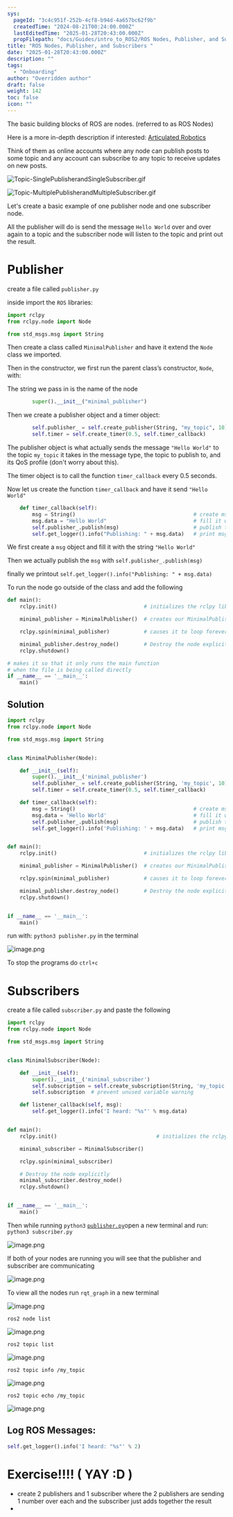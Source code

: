 ```yaml
---
sys:
  pageId: "3c4c951f-252b-4cf8-b94d-4a657bc62f9b"
  createdTime: "2024-08-21T00:24:00.000Z"
  lastEditedTime: "2025-01-28T20:43:00.000Z"
  propFilepath: "docs/Guides/intro_to_ROS2/ROS Nodes, Publisher, and Subscribers .md"
title: "ROS Nodes, Publisher, and Subscribers "
date: "2025-01-28T20:43:00.000Z"
description: ""
tags:
  - "Onboarding"
author: "Overridden author"
draft: false
weight: 142
toc: false
icon: ""
---
```


The basic building blocks of ROS are nodes. (referred to as ROS Nodes)

Here is a more in-depth description if interested: [Articulated Robotics](https://articulatedrobotics.xyz/tutorials/ready-for-ros/ros-overview#2-nodes)

Think of them as online accounts where any node can publish posts to some topic and any account can subscribe to any topic to receive updates on new posts.

![Topic-SinglePublisherandSingleSubscriber.gif](https://docs.ros.org/en/humble/_images/Topic-SinglePublisherandSingleSubscriber.gif)

![Topic-MultiplePublisherandMultipleSubscriber.gif](https://docs.ros.org/en/humble/_images/Topic-MultiplePublisherandMultipleSubscriber.gif)

Let's create a basic example of one publisher node and one subscriber node.

All the publisher will do is send the message `Hello World` over and over again to a topic and the subscriber node will listen to the topic and print out the result.

# Publisher

create a file called `publisher.py` 

inside import the `ROS` libraries:

```python
import rclpy
from rclpy.node import Node

from std_msgs.msg import String
```

Then create a class called `MinimalPublisher` and have it extend the `Node` class we imported.

Then in the constructor, we first run the parent class’s constructor, `Node`, with:

The string we pass in is the name of the node

```python
        super().__init__("minimal_publisher")
```

Then we create a publisher object and a timer object:

```python
        self.publisher_ = self.create_publisher(String, "my_topic", 10)
        self.timer = self.create_timer(0.5, self.timer_callback)
```

The publisher object is what actually sends the message `"Hello World"` to the topic `my_topic` it takes in the message type, the topic to publish to, and its QoS profile (don't worry about this).

The timer object is to call the function `timer_callback` every 0.5 seconds.

Now let us create the function `timer_callback` and have it send `"Hello World"`

```python
    def timer_callback(self):
        msg = String()                                      # create msg object
        msg.data = "Hello World"                            # fill it with data
        self.publisher_.publish(msg)                        # publish the message
        self.get_logger().info("Publishing: " + msg.data)   # print msg
```

We first create a `msg` object and fill it with the string `"Hello World"`

Then we actually publish the `msg` with `self.publisher_.publish(msg)`

finally we printout `self.get_logger().info("Publishing: " + msg.data)`

To run the node go outside of the class and add the following

```python
def main():
    rclpy.init()                            # initializes the rclpy library

    minimal_publisher = MinimalPublisher()  # creates our MinimalPublisher object

    rclpy.spin(minimal_publisher)           # causes it to loop forever

    minimal_publisher.destroy_node()        # Destroy the node explicitly
    rclpy.shutdown()

# makes it so that it only runs the main function
# when the file is being called directly
if __name__ == '__main__': 
    main()
```

## Solution

```python
import rclpy
from rclpy.node import Node

from std_msgs.msg import String


class MinimalPublisher(Node):

    def __init__(self):
        super().__init__('minimal_publisher')
        self.publisher_ = self.create_publisher(String, 'my_topic', 10)
        self.timer = self.create_timer(0.5, self.timer_callback)

    def timer_callback(self):
        msg = String()                                      # create msg object
        msg.data = 'Hello World'                            # fill it with data
        self.publisher_.publish(msg)                        # publish the message
        self.get_logger().info('Publishing: ' + msg.data)   # print msg


def main():
    rclpy.init()                            # initializes the rclpy library

    minimal_publisher = MinimalPublisher()  # creates our MinimalPublisher object

    rclpy.spin(minimal_publisher)           # causes it to loop forever

    minimal_publisher.destroy_node()        # Destroy the node explicitly
    rclpy.shutdown()


if __name__ == '__main__':
    main()
```

run with: `python3 publisher.py` in the terminal

![image.png](https://prod-files-secure.s3.us-west-2.amazonaws.com/d518164a-d88e-44d1-a4ee-3adb3bd8bce0/9214accb-ad5b-44f1-a31c-b3167c59138b/image.png?X-Amz-Algorithm=AWS4-HMAC-SHA256&X-Amz-Content-Sha256=UNSIGNED-PAYLOAD&X-Amz-Credential=ASIAZI2LB4662ECGVIET%2F20250504%2Fus-west-2%2Fs3%2Faws4_request&X-Amz-Date=20250504T150732Z&X-Amz-Expires=3600&X-Amz-Security-Token=IQoJb3JpZ2luX2VjEGwaCXVzLXdlc3QtMiJHMEUCIFAD9i%2Fka%2FTqB70Gapfki%2BM1GV2GgcfFc5SaRRcwVf%2BOAiEAiYhYVB8%2FCTqd0%2BwnPrHJHqWQixVQPTjCBY6Nqrk6SKgq%2FwMIFRAAGgw2Mzc0MjMxODM4MDUiDA%2BlbyafBVqG69rS%2FircA4ryzJsNPvEVC5Nh1OhKdhg48Sl%2BBKFAPGriPllKVRfumU%2BImQuX9upsn2%2FjHXSEu%2B7S%2FUWZHeX9EvmMlHGtSVs87VeQhKl4M9FXHWD%2FKUx7bH5qbcFvKmDbC8qYT1HDNbjUh35g%2FZAZtFTj50f5KEuiUSS90%2FMxLuPWT017V8tQwjaY2O7CJjugQNEsSBD%2FGxTnbJc%2BqnHnwlzS9%2F6e9gl1d5JzYqQPefJBnb7uHsq3iJfsN2a87iIElA%2BXbA8dUl7gwLA8%2FVuGkobGissfsmGtkVuN8lSn3pfpOrod3yTSwQ52a0FFt1CVmow8CtVoQkn3Cx8ZWTqNqD1K%2FRuG%2FP9idI9CUZGIn2Uih7kSKgoidzu287B58ulv9mxIRpAKTxAaFDelS3O8%2BPg1BxjP68bArIcHDdPpz7ecOrSbakCcxFHjC%2BfiLTlIn4Q4W7tjxRpjIfU%2BVqRNGhoJ3iUwH7KwGvl83KcbVFjCleG%2FVcGtVH%2Bv2f1qxUXZ2JDrBcI3DC4oqMtDFuJY8uBhaD8dX0M%2F6%2FJOEvbmkrmTEGEiqKR7H5xX6Tycgaox1qUUc%2Ft1xz4agA4162c5R4KSOsY6tDsSMjPULp%2FixCqFmIJ2vIVX5O%2Fo7ii4swo4kYSJMIWh3cAGOqUBoEzDxAnNsUP%2Fj6PNmuFGR4BdWaEerVN3uJ5nG5JoNDlbSB7DC2V6GCxfv4%2BG9ZwNHI%2FYlXEP72yLUCebF%2B4omRLKwfD1OfEMEnJ7t%2Fp5F%2FQ68yWe%2BAk%2FPNSn2LL9OEvP1mZEWEiz9BjJB8Gx0K7Ly%2BXh2h83T1INlY2HU1zcDfO1TQXV2vkuv7NTTx55bqIjYiGv%2FENlPr73WqVCdEstXsWCImNi&X-Amz-Signature=d6fc8624447f80ee50dc7f7837a88d52ad7271a87072c77749a2fd88d0a4575f&X-Amz-SignedHeaders=host&x-id=GetObject)

To stop the programs do `ctrl+c`

# Subscribers

create a file called `subscriber.py` and paste the following

```python
import rclpy
from rclpy.node import Node

from std_msgs.msg import String


class MinimalSubscriber(Node):

    def __init__(self):
        super().__init__('minimal_subscriber')
        self.subscription = self.create_subscription(String, 'my_topic', self.listener_callback, 10)
        self.subscription  # prevent unused variable warning

    def listener_callback(self, msg):
        self.get_logger().info('I heard: "%s"' % msg.data)


def main():
    rclpy.init()                                # initializes the rclpy library

    minimal_subscriber = MinimalSubscriber()

    rclpy.spin(minimal_subscriber)

    # Destroy the node explicitly
    minimal_subscriber.destroy_node()
    rclpy.shutdown()


if __name__ == '__main__':
    main()
```

Then while running `python3` [`publisher.py`](http://publisher.py/)open a new terminal and run: `python3 subscriber.py` 

![image.png](https://prod-files-secure.s3.us-west-2.amazonaws.com/d518164a-d88e-44d1-a4ee-3adb3bd8bce0/611fccf2-c738-4dbd-94e9-98f209092866/image.png?X-Amz-Algorithm=AWS4-HMAC-SHA256&X-Amz-Content-Sha256=UNSIGNED-PAYLOAD&X-Amz-Credential=ASIAZI2LB4662ECGVIET%2F20250504%2Fus-west-2%2Fs3%2Faws4_request&X-Amz-Date=20250504T150732Z&X-Amz-Expires=3600&X-Amz-Security-Token=IQoJb3JpZ2luX2VjEGwaCXVzLXdlc3QtMiJHMEUCIFAD9i%2Fka%2FTqB70Gapfki%2BM1GV2GgcfFc5SaRRcwVf%2BOAiEAiYhYVB8%2FCTqd0%2BwnPrHJHqWQixVQPTjCBY6Nqrk6SKgq%2FwMIFRAAGgw2Mzc0MjMxODM4MDUiDA%2BlbyafBVqG69rS%2FircA4ryzJsNPvEVC5Nh1OhKdhg48Sl%2BBKFAPGriPllKVRfumU%2BImQuX9upsn2%2FjHXSEu%2B7S%2FUWZHeX9EvmMlHGtSVs87VeQhKl4M9FXHWD%2FKUx7bH5qbcFvKmDbC8qYT1HDNbjUh35g%2FZAZtFTj50f5KEuiUSS90%2FMxLuPWT017V8tQwjaY2O7CJjugQNEsSBD%2FGxTnbJc%2BqnHnwlzS9%2F6e9gl1d5JzYqQPefJBnb7uHsq3iJfsN2a87iIElA%2BXbA8dUl7gwLA8%2FVuGkobGissfsmGtkVuN8lSn3pfpOrod3yTSwQ52a0FFt1CVmow8CtVoQkn3Cx8ZWTqNqD1K%2FRuG%2FP9idI9CUZGIn2Uih7kSKgoidzu287B58ulv9mxIRpAKTxAaFDelS3O8%2BPg1BxjP68bArIcHDdPpz7ecOrSbakCcxFHjC%2BfiLTlIn4Q4W7tjxRpjIfU%2BVqRNGhoJ3iUwH7KwGvl83KcbVFjCleG%2FVcGtVH%2Bv2f1qxUXZ2JDrBcI3DC4oqMtDFuJY8uBhaD8dX0M%2F6%2FJOEvbmkrmTEGEiqKR7H5xX6Tycgaox1qUUc%2Ft1xz4agA4162c5R4KSOsY6tDsSMjPULp%2FixCqFmIJ2vIVX5O%2Fo7ii4swo4kYSJMIWh3cAGOqUBoEzDxAnNsUP%2Fj6PNmuFGR4BdWaEerVN3uJ5nG5JoNDlbSB7DC2V6GCxfv4%2BG9ZwNHI%2FYlXEP72yLUCebF%2B4omRLKwfD1OfEMEnJ7t%2Fp5F%2FQ68yWe%2BAk%2FPNSn2LL9OEvP1mZEWEiz9BjJB8Gx0K7Ly%2BXh2h83T1INlY2HU1zcDfO1TQXV2vkuv7NTTx55bqIjYiGv%2FENlPr73WqVCdEstXsWCImNi&X-Amz-Signature=7ba3954766ab020909bb9a22d97558ad498c9f3990728ab382d84f74288959da&X-Amz-SignedHeaders=host&x-id=GetObject)

If both of your nodes are running you will see that the publisher and subscriber are communicating

![image.png](https://prod-files-secure.s3.us-west-2.amazonaws.com/d518164a-d88e-44d1-a4ee-3adb3bd8bce0/eea428b5-1cf0-43bb-a30b-81cbaf6c5c78/image.png?X-Amz-Algorithm=AWS4-HMAC-SHA256&X-Amz-Content-Sha256=UNSIGNED-PAYLOAD&X-Amz-Credential=ASIAZI2LB4662ECGVIET%2F20250504%2Fus-west-2%2Fs3%2Faws4_request&X-Amz-Date=20250504T150732Z&X-Amz-Expires=3600&X-Amz-Security-Token=IQoJb3JpZ2luX2VjEGwaCXVzLXdlc3QtMiJHMEUCIFAD9i%2Fka%2FTqB70Gapfki%2BM1GV2GgcfFc5SaRRcwVf%2BOAiEAiYhYVB8%2FCTqd0%2BwnPrHJHqWQixVQPTjCBY6Nqrk6SKgq%2FwMIFRAAGgw2Mzc0MjMxODM4MDUiDA%2BlbyafBVqG69rS%2FircA4ryzJsNPvEVC5Nh1OhKdhg48Sl%2BBKFAPGriPllKVRfumU%2BImQuX9upsn2%2FjHXSEu%2B7S%2FUWZHeX9EvmMlHGtSVs87VeQhKl4M9FXHWD%2FKUx7bH5qbcFvKmDbC8qYT1HDNbjUh35g%2FZAZtFTj50f5KEuiUSS90%2FMxLuPWT017V8tQwjaY2O7CJjugQNEsSBD%2FGxTnbJc%2BqnHnwlzS9%2F6e9gl1d5JzYqQPefJBnb7uHsq3iJfsN2a87iIElA%2BXbA8dUl7gwLA8%2FVuGkobGissfsmGtkVuN8lSn3pfpOrod3yTSwQ52a0FFt1CVmow8CtVoQkn3Cx8ZWTqNqD1K%2FRuG%2FP9idI9CUZGIn2Uih7kSKgoidzu287B58ulv9mxIRpAKTxAaFDelS3O8%2BPg1BxjP68bArIcHDdPpz7ecOrSbakCcxFHjC%2BfiLTlIn4Q4W7tjxRpjIfU%2BVqRNGhoJ3iUwH7KwGvl83KcbVFjCleG%2FVcGtVH%2Bv2f1qxUXZ2JDrBcI3DC4oqMtDFuJY8uBhaD8dX0M%2F6%2FJOEvbmkrmTEGEiqKR7H5xX6Tycgaox1qUUc%2Ft1xz4agA4162c5R4KSOsY6tDsSMjPULp%2FixCqFmIJ2vIVX5O%2Fo7ii4swo4kYSJMIWh3cAGOqUBoEzDxAnNsUP%2Fj6PNmuFGR4BdWaEerVN3uJ5nG5JoNDlbSB7DC2V6GCxfv4%2BG9ZwNHI%2FYlXEP72yLUCebF%2B4omRLKwfD1OfEMEnJ7t%2Fp5F%2FQ68yWe%2BAk%2FPNSn2LL9OEvP1mZEWEiz9BjJB8Gx0K7Ly%2BXh2h83T1INlY2HU1zcDfO1TQXV2vkuv7NTTx55bqIjYiGv%2FENlPr73WqVCdEstXsWCImNi&X-Amz-Signature=4d236a901241f70e65ddeb85698693591c1295e5d2e23e143a2f734a3337010c&X-Amz-SignedHeaders=host&x-id=GetObject)

To view all the nodes run `rqt_graph` in a new terminal

![image.png](https://prod-files-secure.s3.us-west-2.amazonaws.com/d518164a-d88e-44d1-a4ee-3adb3bd8bce0/1d98e964-4318-4d62-b5c4-8c8f78368598/image.png?X-Amz-Algorithm=AWS4-HMAC-SHA256&X-Amz-Content-Sha256=UNSIGNED-PAYLOAD&X-Amz-Credential=ASIAZI2LB4662ECGVIET%2F20250504%2Fus-west-2%2Fs3%2Faws4_request&X-Amz-Date=20250504T150732Z&X-Amz-Expires=3600&X-Amz-Security-Token=IQoJb3JpZ2luX2VjEGwaCXVzLXdlc3QtMiJHMEUCIFAD9i%2Fka%2FTqB70Gapfki%2BM1GV2GgcfFc5SaRRcwVf%2BOAiEAiYhYVB8%2FCTqd0%2BwnPrHJHqWQixVQPTjCBY6Nqrk6SKgq%2FwMIFRAAGgw2Mzc0MjMxODM4MDUiDA%2BlbyafBVqG69rS%2FircA4ryzJsNPvEVC5Nh1OhKdhg48Sl%2BBKFAPGriPllKVRfumU%2BImQuX9upsn2%2FjHXSEu%2B7S%2FUWZHeX9EvmMlHGtSVs87VeQhKl4M9FXHWD%2FKUx7bH5qbcFvKmDbC8qYT1HDNbjUh35g%2FZAZtFTj50f5KEuiUSS90%2FMxLuPWT017V8tQwjaY2O7CJjugQNEsSBD%2FGxTnbJc%2BqnHnwlzS9%2F6e9gl1d5JzYqQPefJBnb7uHsq3iJfsN2a87iIElA%2BXbA8dUl7gwLA8%2FVuGkobGissfsmGtkVuN8lSn3pfpOrod3yTSwQ52a0FFt1CVmow8CtVoQkn3Cx8ZWTqNqD1K%2FRuG%2FP9idI9CUZGIn2Uih7kSKgoidzu287B58ulv9mxIRpAKTxAaFDelS3O8%2BPg1BxjP68bArIcHDdPpz7ecOrSbakCcxFHjC%2BfiLTlIn4Q4W7tjxRpjIfU%2BVqRNGhoJ3iUwH7KwGvl83KcbVFjCleG%2FVcGtVH%2Bv2f1qxUXZ2JDrBcI3DC4oqMtDFuJY8uBhaD8dX0M%2F6%2FJOEvbmkrmTEGEiqKR7H5xX6Tycgaox1qUUc%2Ft1xz4agA4162c5R4KSOsY6tDsSMjPULp%2FixCqFmIJ2vIVX5O%2Fo7ii4swo4kYSJMIWh3cAGOqUBoEzDxAnNsUP%2Fj6PNmuFGR4BdWaEerVN3uJ5nG5JoNDlbSB7DC2V6GCxfv4%2BG9ZwNHI%2FYlXEP72yLUCebF%2B4omRLKwfD1OfEMEnJ7t%2Fp5F%2FQ68yWe%2BAk%2FPNSn2LL9OEvP1mZEWEiz9BjJB8Gx0K7Ly%2BXh2h83T1INlY2HU1zcDfO1TQXV2vkuv7NTTx55bqIjYiGv%2FENlPr73WqVCdEstXsWCImNi&X-Amz-Signature=0d6dce3e57a4417e74ba683375232b105a41079e7787cfbfebe2ec9e5c983b8c&X-Amz-SignedHeaders=host&x-id=GetObject)

`ros2 node list`

![image.png](https://prod-files-secure.s3.us-west-2.amazonaws.com/d518164a-d88e-44d1-a4ee-3adb3bd8bce0/680ac8cf-e6d9-4164-9ece-5b9a6fccffee/image.png?X-Amz-Algorithm=AWS4-HMAC-SHA256&X-Amz-Content-Sha256=UNSIGNED-PAYLOAD&X-Amz-Credential=ASIAZI2LB4662ECGVIET%2F20250504%2Fus-west-2%2Fs3%2Faws4_request&X-Amz-Date=20250504T150732Z&X-Amz-Expires=3600&X-Amz-Security-Token=IQoJb3JpZ2luX2VjEGwaCXVzLXdlc3QtMiJHMEUCIFAD9i%2Fka%2FTqB70Gapfki%2BM1GV2GgcfFc5SaRRcwVf%2BOAiEAiYhYVB8%2FCTqd0%2BwnPrHJHqWQixVQPTjCBY6Nqrk6SKgq%2FwMIFRAAGgw2Mzc0MjMxODM4MDUiDA%2BlbyafBVqG69rS%2FircA4ryzJsNPvEVC5Nh1OhKdhg48Sl%2BBKFAPGriPllKVRfumU%2BImQuX9upsn2%2FjHXSEu%2B7S%2FUWZHeX9EvmMlHGtSVs87VeQhKl4M9FXHWD%2FKUx7bH5qbcFvKmDbC8qYT1HDNbjUh35g%2FZAZtFTj50f5KEuiUSS90%2FMxLuPWT017V8tQwjaY2O7CJjugQNEsSBD%2FGxTnbJc%2BqnHnwlzS9%2F6e9gl1d5JzYqQPefJBnb7uHsq3iJfsN2a87iIElA%2BXbA8dUl7gwLA8%2FVuGkobGissfsmGtkVuN8lSn3pfpOrod3yTSwQ52a0FFt1CVmow8CtVoQkn3Cx8ZWTqNqD1K%2FRuG%2FP9idI9CUZGIn2Uih7kSKgoidzu287B58ulv9mxIRpAKTxAaFDelS3O8%2BPg1BxjP68bArIcHDdPpz7ecOrSbakCcxFHjC%2BfiLTlIn4Q4W7tjxRpjIfU%2BVqRNGhoJ3iUwH7KwGvl83KcbVFjCleG%2FVcGtVH%2Bv2f1qxUXZ2JDrBcI3DC4oqMtDFuJY8uBhaD8dX0M%2F6%2FJOEvbmkrmTEGEiqKR7H5xX6Tycgaox1qUUc%2Ft1xz4agA4162c5R4KSOsY6tDsSMjPULp%2FixCqFmIJ2vIVX5O%2Fo7ii4swo4kYSJMIWh3cAGOqUBoEzDxAnNsUP%2Fj6PNmuFGR4BdWaEerVN3uJ5nG5JoNDlbSB7DC2V6GCxfv4%2BG9ZwNHI%2FYlXEP72yLUCebF%2B4omRLKwfD1OfEMEnJ7t%2Fp5F%2FQ68yWe%2BAk%2FPNSn2LL9OEvP1mZEWEiz9BjJB8Gx0K7Ly%2BXh2h83T1INlY2HU1zcDfO1TQXV2vkuv7NTTx55bqIjYiGv%2FENlPr73WqVCdEstXsWCImNi&X-Amz-Signature=f43312135c69eae9f979f46baf15a906e04a0bf31b573a6c7b0ad7fb0a8b8eca&X-Amz-SignedHeaders=host&x-id=GetObject)

`ros2 topic list`

![image.png](https://prod-files-secure.s3.us-west-2.amazonaws.com/d518164a-d88e-44d1-a4ee-3adb3bd8bce0/eee2ebe1-27ef-4a4a-96fb-2ca54126fb29/image.png?X-Amz-Algorithm=AWS4-HMAC-SHA256&X-Amz-Content-Sha256=UNSIGNED-PAYLOAD&X-Amz-Credential=ASIAZI2LB4662ECGVIET%2F20250504%2Fus-west-2%2Fs3%2Faws4_request&X-Amz-Date=20250504T150732Z&X-Amz-Expires=3600&X-Amz-Security-Token=IQoJb3JpZ2luX2VjEGwaCXVzLXdlc3QtMiJHMEUCIFAD9i%2Fka%2FTqB70Gapfki%2BM1GV2GgcfFc5SaRRcwVf%2BOAiEAiYhYVB8%2FCTqd0%2BwnPrHJHqWQixVQPTjCBY6Nqrk6SKgq%2FwMIFRAAGgw2Mzc0MjMxODM4MDUiDA%2BlbyafBVqG69rS%2FircA4ryzJsNPvEVC5Nh1OhKdhg48Sl%2BBKFAPGriPllKVRfumU%2BImQuX9upsn2%2FjHXSEu%2B7S%2FUWZHeX9EvmMlHGtSVs87VeQhKl4M9FXHWD%2FKUx7bH5qbcFvKmDbC8qYT1HDNbjUh35g%2FZAZtFTj50f5KEuiUSS90%2FMxLuPWT017V8tQwjaY2O7CJjugQNEsSBD%2FGxTnbJc%2BqnHnwlzS9%2F6e9gl1d5JzYqQPefJBnb7uHsq3iJfsN2a87iIElA%2BXbA8dUl7gwLA8%2FVuGkobGissfsmGtkVuN8lSn3pfpOrod3yTSwQ52a0FFt1CVmow8CtVoQkn3Cx8ZWTqNqD1K%2FRuG%2FP9idI9CUZGIn2Uih7kSKgoidzu287B58ulv9mxIRpAKTxAaFDelS3O8%2BPg1BxjP68bArIcHDdPpz7ecOrSbakCcxFHjC%2BfiLTlIn4Q4W7tjxRpjIfU%2BVqRNGhoJ3iUwH7KwGvl83KcbVFjCleG%2FVcGtVH%2Bv2f1qxUXZ2JDrBcI3DC4oqMtDFuJY8uBhaD8dX0M%2F6%2FJOEvbmkrmTEGEiqKR7H5xX6Tycgaox1qUUc%2Ft1xz4agA4162c5R4KSOsY6tDsSMjPULp%2FixCqFmIJ2vIVX5O%2Fo7ii4swo4kYSJMIWh3cAGOqUBoEzDxAnNsUP%2Fj6PNmuFGR4BdWaEerVN3uJ5nG5JoNDlbSB7DC2V6GCxfv4%2BG9ZwNHI%2FYlXEP72yLUCebF%2B4omRLKwfD1OfEMEnJ7t%2Fp5F%2FQ68yWe%2BAk%2FPNSn2LL9OEvP1mZEWEiz9BjJB8Gx0K7Ly%2BXh2h83T1INlY2HU1zcDfO1TQXV2vkuv7NTTx55bqIjYiGv%2FENlPr73WqVCdEstXsWCImNi&X-Amz-Signature=89aea4459618b6405e26e166372fdddff2883a14c253ba59348a58308346759a&X-Amz-SignedHeaders=host&x-id=GetObject)

`ros2 topic info /my_topic`

![image.png](https://prod-files-secure.s3.us-west-2.amazonaws.com/d518164a-d88e-44d1-a4ee-3adb3bd8bce0/6288ef12-cb9e-406f-b9eb-65feed3a9011/image.png?X-Amz-Algorithm=AWS4-HMAC-SHA256&X-Amz-Content-Sha256=UNSIGNED-PAYLOAD&X-Amz-Credential=ASIAZI2LB4662ECGVIET%2F20250504%2Fus-west-2%2Fs3%2Faws4_request&X-Amz-Date=20250504T150732Z&X-Amz-Expires=3600&X-Amz-Security-Token=IQoJb3JpZ2luX2VjEGwaCXVzLXdlc3QtMiJHMEUCIFAD9i%2Fka%2FTqB70Gapfki%2BM1GV2GgcfFc5SaRRcwVf%2BOAiEAiYhYVB8%2FCTqd0%2BwnPrHJHqWQixVQPTjCBY6Nqrk6SKgq%2FwMIFRAAGgw2Mzc0MjMxODM4MDUiDA%2BlbyafBVqG69rS%2FircA4ryzJsNPvEVC5Nh1OhKdhg48Sl%2BBKFAPGriPllKVRfumU%2BImQuX9upsn2%2FjHXSEu%2B7S%2FUWZHeX9EvmMlHGtSVs87VeQhKl4M9FXHWD%2FKUx7bH5qbcFvKmDbC8qYT1HDNbjUh35g%2FZAZtFTj50f5KEuiUSS90%2FMxLuPWT017V8tQwjaY2O7CJjugQNEsSBD%2FGxTnbJc%2BqnHnwlzS9%2F6e9gl1d5JzYqQPefJBnb7uHsq3iJfsN2a87iIElA%2BXbA8dUl7gwLA8%2FVuGkobGissfsmGtkVuN8lSn3pfpOrod3yTSwQ52a0FFt1CVmow8CtVoQkn3Cx8ZWTqNqD1K%2FRuG%2FP9idI9CUZGIn2Uih7kSKgoidzu287B58ulv9mxIRpAKTxAaFDelS3O8%2BPg1BxjP68bArIcHDdPpz7ecOrSbakCcxFHjC%2BfiLTlIn4Q4W7tjxRpjIfU%2BVqRNGhoJ3iUwH7KwGvl83KcbVFjCleG%2FVcGtVH%2Bv2f1qxUXZ2JDrBcI3DC4oqMtDFuJY8uBhaD8dX0M%2F6%2FJOEvbmkrmTEGEiqKR7H5xX6Tycgaox1qUUc%2Ft1xz4agA4162c5R4KSOsY6tDsSMjPULp%2FixCqFmIJ2vIVX5O%2Fo7ii4swo4kYSJMIWh3cAGOqUBoEzDxAnNsUP%2Fj6PNmuFGR4BdWaEerVN3uJ5nG5JoNDlbSB7DC2V6GCxfv4%2BG9ZwNHI%2FYlXEP72yLUCebF%2B4omRLKwfD1OfEMEnJ7t%2Fp5F%2FQ68yWe%2BAk%2FPNSn2LL9OEvP1mZEWEiz9BjJB8Gx0K7Ly%2BXh2h83T1INlY2HU1zcDfO1TQXV2vkuv7NTTx55bqIjYiGv%2FENlPr73WqVCdEstXsWCImNi&X-Amz-Signature=4e66aaaa5bc2e8894c7916cb2175675dddddba573709045bb9da8042b41127c0&X-Amz-SignedHeaders=host&x-id=GetObject)

`ros2 topic echo /my_topic`

![image.png](https://prod-files-secure.s3.us-west-2.amazonaws.com/d518164a-d88e-44d1-a4ee-3adb3bd8bce0/0a6fcb4d-422d-4a6c-a803-749ef4adf2c6/image.png?X-Amz-Algorithm=AWS4-HMAC-SHA256&X-Amz-Content-Sha256=UNSIGNED-PAYLOAD&X-Amz-Credential=ASIAZI2LB4662ECGVIET%2F20250504%2Fus-west-2%2Fs3%2Faws4_request&X-Amz-Date=20250504T150732Z&X-Amz-Expires=3600&X-Amz-Security-Token=IQoJb3JpZ2luX2VjEGwaCXVzLXdlc3QtMiJHMEUCIFAD9i%2Fka%2FTqB70Gapfki%2BM1GV2GgcfFc5SaRRcwVf%2BOAiEAiYhYVB8%2FCTqd0%2BwnPrHJHqWQixVQPTjCBY6Nqrk6SKgq%2FwMIFRAAGgw2Mzc0MjMxODM4MDUiDA%2BlbyafBVqG69rS%2FircA4ryzJsNPvEVC5Nh1OhKdhg48Sl%2BBKFAPGriPllKVRfumU%2BImQuX9upsn2%2FjHXSEu%2B7S%2FUWZHeX9EvmMlHGtSVs87VeQhKl4M9FXHWD%2FKUx7bH5qbcFvKmDbC8qYT1HDNbjUh35g%2FZAZtFTj50f5KEuiUSS90%2FMxLuPWT017V8tQwjaY2O7CJjugQNEsSBD%2FGxTnbJc%2BqnHnwlzS9%2F6e9gl1d5JzYqQPefJBnb7uHsq3iJfsN2a87iIElA%2BXbA8dUl7gwLA8%2FVuGkobGissfsmGtkVuN8lSn3pfpOrod3yTSwQ52a0FFt1CVmow8CtVoQkn3Cx8ZWTqNqD1K%2FRuG%2FP9idI9CUZGIn2Uih7kSKgoidzu287B58ulv9mxIRpAKTxAaFDelS3O8%2BPg1BxjP68bArIcHDdPpz7ecOrSbakCcxFHjC%2BfiLTlIn4Q4W7tjxRpjIfU%2BVqRNGhoJ3iUwH7KwGvl83KcbVFjCleG%2FVcGtVH%2Bv2f1qxUXZ2JDrBcI3DC4oqMtDFuJY8uBhaD8dX0M%2F6%2FJOEvbmkrmTEGEiqKR7H5xX6Tycgaox1qUUc%2Ft1xz4agA4162c5R4KSOsY6tDsSMjPULp%2FixCqFmIJ2vIVX5O%2Fo7ii4swo4kYSJMIWh3cAGOqUBoEzDxAnNsUP%2Fj6PNmuFGR4BdWaEerVN3uJ5nG5JoNDlbSB7DC2V6GCxfv4%2BG9ZwNHI%2FYlXEP72yLUCebF%2B4omRLKwfD1OfEMEnJ7t%2Fp5F%2FQ68yWe%2BAk%2FPNSn2LL9OEvP1mZEWEiz9BjJB8Gx0K7Ly%2BXh2h83T1INlY2HU1zcDfO1TQXV2vkuv7NTTx55bqIjYiGv%2FENlPr73WqVCdEstXsWCImNi&X-Amz-Signature=bc6dac78639ffbd352c3177f28430c64073496f882d87f50c5bdfeb133b2938d&X-Amz-SignedHeaders=host&x-id=GetObject)

## Log ROS Messages:

```python
self.get_logger().info('I heard: "%s"' % 2)
```

# Exercise!!!! ( YAY :D )

- create 2 publishers and 1 subscriber where the 2 publishers are sending 1 number over each and the subscriber just adds together the result
- 
